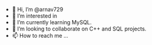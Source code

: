- 👋 Hi, I’m @arnav729
- 👀 I’m interested in 
- 🌱 I’m currently learning MySQL.
- 💞️ I’m looking to collaborate on C++ and SQL projects.
- 📫 How to reach me ...

<!---
arnav729/arnav729 is a ✨ special ✨ repository because its `README.md` (this file) appears on your GitHub profile.
You can click the Preview link to take a look at your changes.
--->
